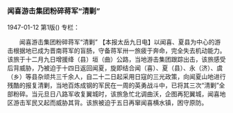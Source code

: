 ### 闻喜游击集团粉碎蒋军“清剿”

1947-01-12
第1版()
专栏：

　　闻喜游击集团粉碎蒋军“清剿”
    【本报太岳九日电】以闻喜、夏县为中心的游击根据地已成为晋南蒋军的盲肠，守备蒋军卅一旅疲于奔命，完全失去机动能力。该旅于十二月九日增援绛（县）垣（曲）公路，当地游击集团跟踪出击，该旅感受后背威胁，乃被迫于十四日返回闻夏，旋即结合闻（喜）、夏（县）、永（济）、虞（乡）等县杂顽共三千余人，自二十二日起采用日寇的三光政策，向闻夏山地进行残酷的报复清剿，当地百炼成钢的军民在一周的英勇战斗中，已将其三次“清剿”全部粉碎。当元旦日八路军收复翼城时，该旅急忙北调曲沃，企图再犯翼城，闻喜地区游击军民又起而威胁其背。该旅被迫于五日再窜闻喜横水镇，困守原防。
